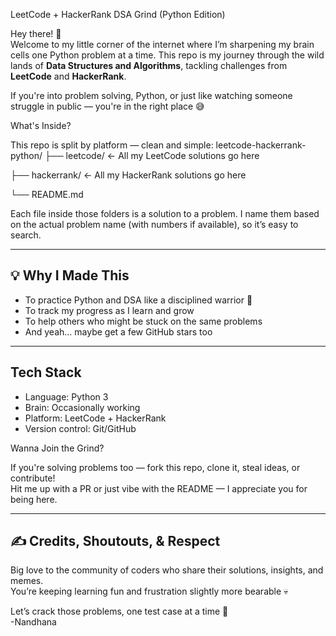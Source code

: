  LeetCode + HackerRank DSA Grind (Python Edition)

Hey there! 👋  
Welcome to my little corner of the internet where I’m sharpening my brain cells one Python problem at a time. This repo is my journey through the wild lands of **Data Structures and Algorithms**, tackling challenges from **LeetCode** and **HackerRank**.

If you're into problem solving, Python, or just like watching someone struggle in public — you're in the right place 😅

 What's Inside?

This repo is split by platform — clean and simple:
leetcode-hackerrank-python/
├── leetcode/ ← All my LeetCode solutions go here

├── hackerrank/ ← All my HackerRank solutions go here

└── README.md 

Each file inside those folders is a solution to a problem. I name them based on the actual problem name (with numbers if available), so it’s easy to search.

---

## 💡 Why I Made This

- To practice Python and DSA like a disciplined warrior 🥷
- To track my progress as I learn and grow
- To help others who might be stuck on the same problems
- And yeah... maybe get a few GitHub stars too 

---

##  Tech Stack

-  Language: Python 3
-  Brain: Occasionally working
-  Platform: LeetCode + HackerRank
-  Version control: Git/GitHub



 Wanna Join the Grind?

If you're solving problems too — fork this repo, clone it, steal ideas, or contribute!  
Hit me up with a PR or just vibe with the README — I appreciate you for being here.

---

## ✍️ Credits, Shoutouts, & Respect

Big love to the community of coders who share their solutions, insights, and memes.  
You’re keeping learning fun and frustration slightly more bearable 💀

Let’s crack those problems, one test case at a time 💪  
-Nandhana 



